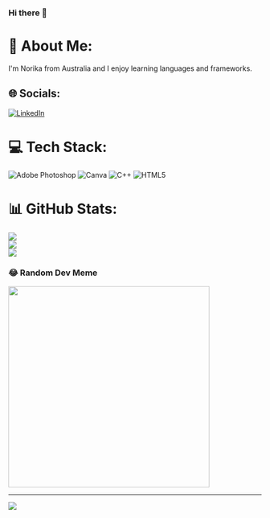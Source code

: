 ### Hi there 👋
# 💫 About Me:
I'm Norika from Australia and I enjoy learning languages and frameworks. 


## 🌐 Socials:
[![LinkedIn](https://img.shields.io/badge/LinkedIn-%230077B5.svg?logo=linkedin&logoColor=white)](https://linkedin.com/in/norika-heathdale) 


# 💻 Tech Stack:
![Adobe Photoshop](https://img.shields.io/badge/adobe%20photoshop-%2331A8FF.svg?style=for-the-badge&logo=adobe%20photoshop&logoColor=white) ![Canva](https://img.shields.io/badge/Canva-%2300C4CC.svg?style=for-the-badge&logo=Canva&logoColor=white) ![C++](https://img.shields.io/badge/c++-%2300599C.svg?style=for-the-badge&logo=c%2B%2B&logoColor=white) ![HTML5](https://img.shields.io/badge/html5-%23E34F26.svg?style=for-the-badge&logo=html5&logoColor=white)
# 📊 GitHub Stats:
![](https://github-readme-stats.vercel.app/api?username=noriheathdalw&theme=dark&hide_border=false&include_all_commits=false&count_private=false)<br/>
![](https://github-readme-streak-stats.herokuapp.com/?user=noriheathdalw&theme=dark&hide_border=false)<br/>
![](https://github-readme-stats.vercel.app/api/top-langs/?username=noriheathdalw&theme=dark&hide_border=false&include_all_commits=false&count_private=false&layout=compact)

### 😂 Random Dev Meme
<img src='https://randommeme-five.vercel.app/' style="height: 400px;"/>

---
[![](https://visitcount.itsvg.in/api?id=noriheathdalw&icon=0&color=0)](https://visitcount.itsvg.in)

<!-- Proudly created with GPRM ( https://gprm.itsvg.in ) -->
